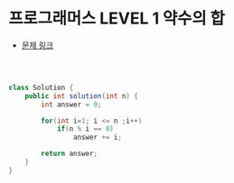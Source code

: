 # 프로그래머스 LEVEL 1 약수의 합

- [문제 링크](https://programmers.co.kr/learn/courses/30/lessons/12928?language=java)

</br>

```java

class Solution {
    public int solution(int n) {
        int answer = 0;

        for(int i=1; i <= n ;i++)
            if(n % i == 0)
                answer += i;

        return answer;
    }
}

```
